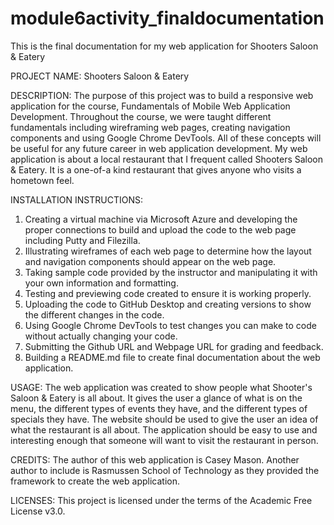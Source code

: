# module6activity_finaldocumentation
This is the final documentation for my web application for Shooters Saloon & Eatery


PROJECT NAME: Shooters Saloon & Eatery

DESCRIPTION: The purpose of this project was to build a responsive web application for the course, Fundamentals of Mobile Web Application Development. Throughout the course, we were taught different fundamentals including wireframing web pages, creating navigation components and using Google Chrome DevTools. All of these concepts will be useful for any future career in web application development. My web application is about a local restaurant that I frequent called Shooters Saloon & Eatery. It is a one-of-a kind restaurant that gives anyone who visits a hometown feel. 

INSTALLATION INSTRUCTIONS:
1. Creating a virtual machine via Microsoft Azure and developing the proper connections to build and upload the code to the web page including Putty and Filezilla.
2. Illustrating wireframes of each web page to determine how the layout and navigation components should appear on the web page.
3. Taking sample code provided by the instructor and manipulating it with your own information and formatting. 
4. Testing and previewing code created to ensure it is working properly. 
5. Uploading the code to GitHub Desktop and creating versions to show the different changes in the code. 
6. Using Google Chrome DevTools to test changes you can make to code without actually changing your code. 
7. Submitting the Github URL and Webpage URL for grading and feedback. 
8. Building a README.md file to create final documentation about the web application.

USAGE: The web application was created to show people what Shooter's Saloon & Eatery is all about. It gives the user a glance of what is on the menu, the different types of events they have, and the different types of specials they have. The website should be used to give the user an idea of what the restaurant is all about. The application should be easy to use and interesting enough that someone will want to visit the restaurant in person.

CREDITS: The author of this web application is Casey Mason. Another author to include is Rasmussen School of Technology as they provided the framework to create the web application. 

LICENSES: This project is licensed under the terms of the Academic Free License v3.0. 
